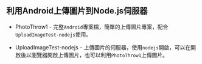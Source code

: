 ## 利用Android上傳圖片到Node.js伺服器

* PhotoThrow1 - 完整`Android`專案檔，簡單的上傳圖片專案，配合`UploadImageTest-nodejs`使用。


* UploadImageTest-nodejs - 上傳圖片的伺服器，使用`nodejs`開啟，可以在開啟後以瀏覽器開啟上傳圖片，也可以利用`PhotoThrow1`上傳圖片。

